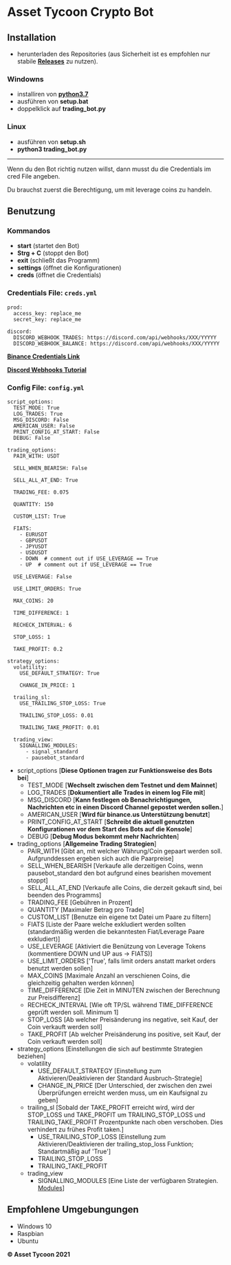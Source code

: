 # Asset Tycoon Crypto Bot

## Installation

- herunterladen des Repositories (aus Sicherheit ist es empfohlen nur stabile **[Releases](https://github.com/GitHub-Leon/Trading_Bot_Binance/releases)** zu nutzen).
  
### Windowns

- installiren von **[python3.7](https://www.python.org/downloads/)**
- ausführen von **setup.bat**
- doppelklick auf **trading_bot.py**

### Linux

- ausführen von **setup.sh** 
- **python3 trading_bot.py**
  
---------------

Wenn du den Bot richtig nutzen willst, dann musst du die Credentials im cred File angeben.

Du brauchst zuerst die Berechtigung, um mit leverage coins zu handeln.

## Benutzung

### Kommandos

- **start** (startet den Bot)
- **Strg + C** (stoppt den Bot)
- **exit** (schließt das Programm)
- **settings** (öffnet die Konfigurationen)
- **creds** (öffnet die Credentials)

### Credentials File: `creds.yml`

    prod:  
      access_key: replace_me  
      secret_key: replace_me  
      
    discord:  
      DISCORD_WEBHOOK_TRADES: https://discord.com/api/webhooks/XXX/YYYYY  
      DISCORD_WEBHOOK_BALANCE: https://discord.com/api/webhooks/XXX/YYYYY

**[Binance Credentials Link](https://www.binance.com/de/support/faq/360002502072)**

**[Discord Webhooks Tutorial](https://support.discord.com/hc/de/articles/228383668-Einleitung-in-Webhooks)**

### Config File: `config.yml`

    script_options:
      TEST_MODE: True
      LOG_TRADES: True
      MSG_DISCORD: False
      AMERICAN_USER: False
      PRINT_CONFIG_AT_START: False
      DEBUG: False
    
    trading_options:
      PAIR_WITH: USDT
    
      SELL_WHEN_BEARISH: False
    
      SELL_ALL_AT_END: True
   
      TRADING_FEE: 0.075
    
      QUANTITY: 150
    
      CUSTOM_LIST: True
      
      FIATS:
        - EURUSDT
        - GBPUSDT
        - JPYUSDT
        - USDUSDT
        - DOWN  # comment out if USE_LEVERAGE == True
        - UP  # comment out if USE_LEVERAGE == True
    
      USE_LEVERAGE: False
    
      USE_LIMIT_ORDERS: True
    
      MAX_COINS: 20
    
      TIME_DIFFERENCE: 1
    
      RECHECK_INTERVAL: 6
    
      STOP_LOSS: 1
    
      TAKE_PROFIT: 0.2
    
    strategy_options:
      volatility:
        USE_DEFAULT_STRATEGY: True
    
        CHANGE_IN_PRICE: 1
    
      trailing_sl:
        USE_TRAILING_STOP_LOSS: True
    
        TRAILING_STOP_LOSS: 0.01
        
        TRAILING_TAKE_PROFIT: 0.01
    
      trading_view:
        SIGNALLING_MODULES:
          - signal_standard
          - pausebot_standard

- script_options [**Diese Optionen tragen zur Funktionsweise des Bots bei**]
    - TEST_MODE [**Wechselt zwischen dem Testnet und dem Mainnet**]
    - LOG_TRADES [**Dokumentiert alle Trades in einem log File mit**]
    - MSG_DISCORD [**Kann festlegen ob Benachrichtigungen, Nachrichten etc in einen Discord Channel gepostet werden sollen.**]
    - AMERICAN_USER [**Wird für binance.us Unterstützung benutzt**]
    - PRINT_CONFIG_AT_START [**Schreibt die aktuell genutzten Konfigurationen vor dem Start des Bots auf die Konsole**]
    - DEBUG [**Debug Modus bekommt mehr Nachrichten**]
- trading_options [**Allgemeine Trading Strategien**]
    - PAIR_WITH [Gibt an, mit welcher Währung/Coin gepaart werden soll. Aufgrunddessen ergeben sich auch die Paarpreise]
    - SELL_WHEN_BEARISH [Verkaufe alle derzeitigen Coins, wenn pausebot_standard den bot aufgrund eines bearishen movement stoppt]
    - SELL_ALL_AT_END [Verkaufe alle Coins, die derzeit gekauft sind, bei beenden des Programms]
    - TRADING_FEE [Gebühren in Prozent]
    - QUANTITY [Maximaler Betrag pro Trade]
    - CUSTOM_LIST [Benutze ein eigene txt Datei um Paare zu filtern]
    - FIATS [Liste der Paare welche exkludiert werden sollten (standardmäßig werden die bekanntesten Fiat/Leverage Paare exkludiert)]
    - USE_LEVERAGE [Aktiviert die Benützung von Leverage Tokens (kommentiere DOWN und UP aus -> FIATS)]
    - USE_LIMIT_ORDERS ['True', falls limit orders anstatt market orders benutzt werden sollen]
    - MAX_COINS [Maximale Anzahl an verschienen Coins, die gleichzeitig gehalten werden können]
    - TIME_DIFFERENCE [Die Zeit in MINUTEN zwischen der Berechnung zur Preisdifferenz]
    - RECHECK_INTERVAL [Wie oft TP/SL während TIME_DIFFERENCE geprüft werden soll. Minimum 1]
    - STOP_LOSS [Ab welcher Preisänderung ins negative, seit Kauf, der Coin verkauft werden soll]
    - TAKE_PROFIT [Ab welcher Preisänderung ins positive, seit Kauf, der Coin verkauft werden soll]
- strategy_options [Einstellungen die sich auf bestimmte Strategien beziehen]
    - volatility
        - USE_DEFAULT_STRATEGY [Einstellung zum Aktivieren/Deaktivieren der Standard Ausbruch-Strategie]
        - CHANGE_IN_PRICE [Der Unterschied, der zwischen den zwei Überprüfungen erreicht werden muss, um ein Kaufsignal zu geben]
    - trailing_sl [Sobald der TAKE_PROFIT erreicht wird, wird der STOP_LOSS und TAKE_PROFIT um TRAILING_STOP_LOSS und TRAILING_TAKE_PROFIT Prozentpunkte nach oben verschoben. Dies verhindert zu frühes Profit taken.]
        - USE_TRAILING_STOP_LOSS [Einstellung zum Aktivieren/Deaktivieren der trailing_stop_loss Funktion; Standartmäßig auf 'True']
        - TRAILING_STOP_LOSS
        - TRAILING_TAKE_PROFIT
    - trading_view
        - SIGNALLING_MODULES [Eine Liste der verfügbaren Strategien. [Modules](https://github.com/GitHub-Leon/Trading_Bot_Binance/src/strategies/README.md)]



## Empfohlene Umgebungungen 

 - Windows 10
 - Raspbian
 - Ubuntu

**© Asset Tycoon 2021**

